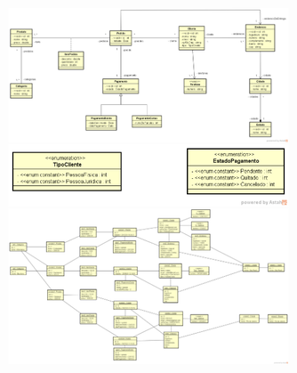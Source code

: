 ![Diagrama](Class_Diagram0.png "Diagrama de classe - UML")
![Enumerados](Enumerados.png "Enumerados")
![Instancia](Instancia.png "Instancia")
